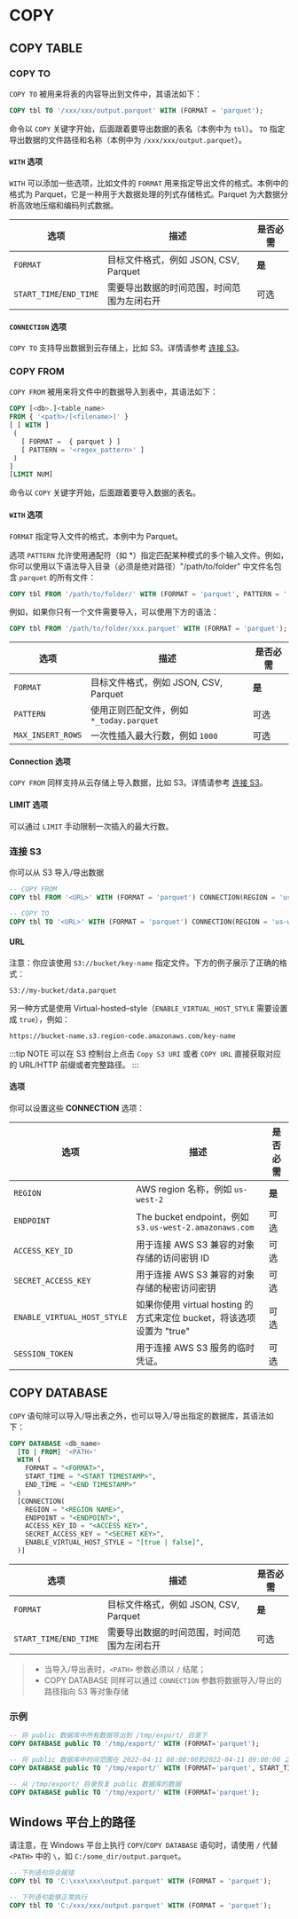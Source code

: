# COPY

## COPY TABLE
### COPY TO

`COPY TO` 被用来将表的内容导出到文件中，其语法如下：

```sql
COPY tbl TO '/xxx/xxx/output.parquet' WITH (FORMAT = 'parquet');
```

命令以 `COPY` 关键字开始，后面跟着要导出数据的表名（本例中为 `tbl`）。
`TO` 指定导出数据的文件路径和名称（本例中为 `/xxx/xxx/output.parquet`）。

#### `WITH` 选项

`WITH` 可以添加一些选项，比如文件的 `FORMAT` 用来指定导出文件的格式。本例中的格式为 Parquet，它是一种用于大数据处理的列式存储格式。Parquet 为大数据分析高效地压缩和编码列式数据。

| 选项  | 描述  | 是否必需 |
|---|---|---|
| `FORMAT` | 目标文件格式，例如 JSON, CSV, Parquet  | **是** |
| `START_TIME`/`END_TIME`| 需要导出数据的时间范围，时间范围为左闭右开 | 可选 |

#### `CONNECTION` 选项

`COPY TO` 支持导出数据到云存储上，比如 S3。详情请参考 [连接 S3](#连接-s3)。


### COPY FROM

`COPY FROM` 被用来将文件中的数据导入到表中，其语法如下：

```sql
COPY [<db>.]<table_name>
FROM { '<path>/[<filename>]' }
[ [ WITH ]
 (
   [ FORMAT =  { parquet } ]
   [ PATTERN = '<regex_pattern>' ]
 )
]
[LIMIT NUM]
```

命令以 `COPY` 关键字开始，后面跟着要导入数据的表名。

#### `WITH` 选项

`FORMAT` 指定导入文件的格式，本例中为 Parquet。

选项 `PATTERN` 允许使用通配符（如 *）指定匹配某种模式的多个输入文件。例如，你可以使用以下语法导入目录（必须是绝对路径）"/path/to/folder" 中文件名包含 `parquet` 的所有文件：

```sql
COPY tbl FROM '/path/to/folder/' WITH (FORMAT = 'parquet', PATTERN = '.*parquet.*');
```

例如，如果你只有一个文件需要导入，可以使用下方的语法：

```sql
COPY tbl FROM '/path/to/folder/xxx.parquet' WITH (FORMAT = 'parquet');
```

| 选项  | 描述  | 是否必需 |
|---|---|---|
| `FORMAT` | 目标文件格式，例如 JSON, CSV, Parquet  | **是** |
| `PATTERN` | 使用正则匹配文件，例如 `*_today.parquet` | 可选 |
| `MAX_INSERT_ROWS` | 一次性插入最大行数，例如 `1000` | 可选 |

#### Connection 选项

`COPY FROM` 同样支持从云存储上导入数据，比如 S3。详情请参考 [连接 S3](#连接-s3)。

#### LIMIT 选项

可以通过 `LIMIT` 手动限制一次插入的最大行数。

### 连接 S3

你可以从 S3 导入/导出数据

```sql
-- COPY FROM
COPY tbl FROM '<URL>' WITH (FORMAT = 'parquet') CONNECTION(REGION = 'us-west-2');

-- COPY TO
COPY tbl TO '<URL>' WITH (FORMAT = 'parquet') CONNECTION(REGION = 'us-west-2');
```

#### URL

注意：你应该使用 `S3://bucket/key-name` 指定文件。下方的例子展示了正确的格式：

```
S3://my-bucket/data.parquet
```

另一种方式是使用 Virtual-hosted–style（`ENABLE_VIRTUAL_HOST_STYLE` 需要设置成 `true`），例如：

```
https://bucket-name.s3.region-code.amazonaws.com/key-name
```

:::tip NOTE
可以在 S3 控制台上点击 `Copy S3 URI` 或者 `COPY URL` 直接获取对应的 URL/HTTP 前缀或者完整路径。
:::

#### 选项

你可以设置这些 **CONNECTION** 选项：

| 选项  | 描述  | 是否必需  |
|---|---|---|
| `REGION` | AWS region 名称，例如 `us-west-2` | **是** |
| `ENDPOINT`  | The bucket endpoint，例如 `s3.us-west-2.amazonaws.com`  | 可选 |
| `ACCESS_KEY_ID` | 用于连接 AWS S3 兼容的对象存储的访问密钥 ID | 可选 |
| `SECRET_ACCESS_KEY` | 用于连接 AWS S3 兼容的对象存储的秘密访问密钥  | 可选 |
| `ENABLE_VIRTUAL_HOST_STYLE` | 如果你使用 virtual hosting 的方式来定位 bucket，将该选项设置为 "true" | 可选 |
| `SESSION_TOKEN` | 用于连接 AWS S3 服务的临时凭证。 | 可选 |

## COPY DATABASE

`COPY` 语句除可以导入/导出表之外，也可以导入/导出指定的数据库，其语法如下：

```sql
COPY DATABASE <db_name> 
  [TO | FROM] '<PATH>' 
  WITH (
    FORMAT = "<FORMAT>",
    START_TIME = "<START TIMESTAMP>",
    END_TIME = "<END TIMESTAMP>"
  ) 
  [CONNECTION(
    REGION = "<REGION NAME>",
    ENDPOINT = "<ENDPOINT>",
    ACCESS_KEY_ID = "<ACCESS KEY>",
    SECRET_ACCESS_KEY = "<SECRET KEY>",
    ENABLE_VIRTUAL_HOST_STYLE = "[true | false]",
  )]
```

| 选项  | 描述  | 是否必需 |
|---|---|---|
| `FORMAT` | 目标文件格式，例如 JSON, CSV, Parquet  | **是** |
| `START_TIME`/`END_TIME`| 需要导出数据的时间范围，时间范围为左闭右开 | 可选 |

> - 当导入/导出表时，`<PATH>` 参数必须以 `/` 结尾；
> - COPY DATABASE 同样可以通过 `CONNECTION` 参数将数据导入/导出的路径指向 S3 等对象存储


### 示例

```sql
-- 将 public 数据库中所有数据导出到 /tmp/export/ 目录下
COPY DATABASE public TO '/tmp/export/' WITH (FORMAT='parquet');

-- 将 public 数据库中时间范围在 2022-04-11 08:00:00到2022-04-11 09:00:00 之间的数据导出到 /tmp/export/ 目录下
COPY DATABASE public TO '/tmp/export/' WITH (FORMAT='parquet', START_TIME='2022-04-11 08:00:00', END_TIME='2022-04-11 09:00:00');

-- 从 /tmp/export/ 目录恢复 public 数据库的数据
COPY DATABASE public TO '/tmp/export/' WITH (FORMAT='parquet');
```

## Windows 平台上的路径

请注意，在 Windows 平台上执行 `COPY`/`COPY DATABASE` 语句时，请使用 `/` 代替 `<PATH>` 中的 `\`，如 `C:/some_dir/output.parquet`。

```sql
-- 下列语句将会报错
COPY tbl TO 'C:\xxx\xxx\output.parquet' WITH (FORMAT = 'parquet');

-- 下列语句能够正常执行
COPY tbl TO 'C:/xxx/xxx/output.parquet' WITH (FORMAT = 'parquet');
```
